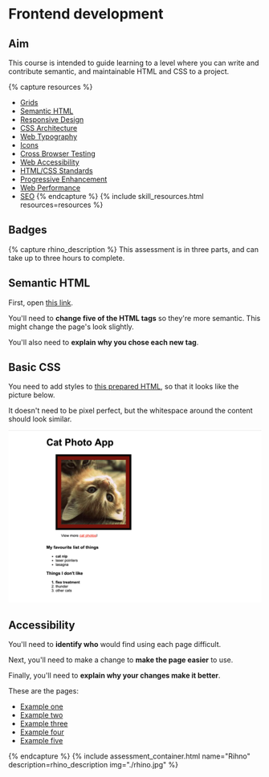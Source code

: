 # Frontend development

## Aim
This course is intended to guide learning to a level where you can write and contribute semantic, and maintainable HTML and CSS to a project.

{% capture resources %}
- [Grids](./resources/grids.md)
- [Semantic HTML](./resources/semantic-html.md)
- [Responsive Design](./resources/responsive-design.md)
- [CSS Architecture](./resources/css-architecture.md)
- [Web Typography](./resources/web-typography.md)
- [Icons](./resources/icons.md)
- [Cross Browser Testing](./resources/cross-browser-testing.md)
- [Web Accessibility](./resources/web-accessibility.md)
- [HTML/CSS Standards](./resources/html-css-standards.md)
- [Progressive Enhancement](./resources/progressive-enhancement.md)
- [Web Performance](./resources/web-performance.md)
- [SEO](./resources/seo.md)
{% endcapture %}
{% include skill_resources.html resources=resources %}


## Badges

{% capture rhino_description %}
This assessment is in three parts, and can take up to three hours to complete.

## Semantic HTML

First, open [this link][rhino-semantic-html-page].

You'll need to **change five of the HTML tags** so they're more semantic. This might change the page's look slightly.

You'll also need to **explain why you chose each new tag**.

[rhino-semantic-html-page]: https://codepen.io/kjdchapman/pen/zXzQYw

## Basic CSS

You need to add styles to [this prepared HTML][rhino-unstyled-html-page], so that it looks like the picture below.

It doesn't need to be pixel perfect, but the whitespace around the content should look similar.

![How the webpage should look](resources/rhino-expected-styles.png)

[rhino-unstyled-html-page]: https://codepen.io/kjdchapman/pen/mgwYKZ

## Accessibility

You'll need to **identify who** would find using each page difficult.

Next, you'll need to make a change to **make the page easier** to use.

Finally, you'll need to **explain why your changes make it better**.

These are the pages:

* [Example one][rhino-big-button]
* [Example two][rhino-delivery-healthchecks]
* [Example three][rhino-control-panel]
* [Example four][rhino-click-heres]
* [Example five][rhino-favourite-number]

[rhino-big-button]: https://codepen.io/anon/pen/YbQyEL
[rhino-delivery-healthchecks]: https://codepen.io/anon/pen/WBOQXV
[rhino-control-panel]: https://codepen.io/anon/pen/xNrZbW
[rhino-click-heres]: https://codepen.io/anon/pen/WBOQLb
[rhino-favourite-number]: https://codepen.io/anon/pen/YbQwbP
{% endcapture %}
{% include assessment_container.html name="Rihno" description=rhino_description img="./rhino.jpg" %}
